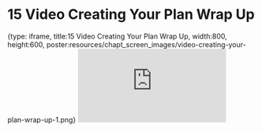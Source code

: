 # 15 Video Creating Your Plan Wrap Up
 
{type: iframe, title:15 Video Creating Your Plan Wrap Up, width:800, height:600, poster:resources/chapt_screen_images/video-creating-your-plan-wrap-up-1.png}
![](https://hutchdatascience.org/NIH_Data_Sharing/no_toc/video-creating-your-plan-wrap-up-1.html)
 

 
